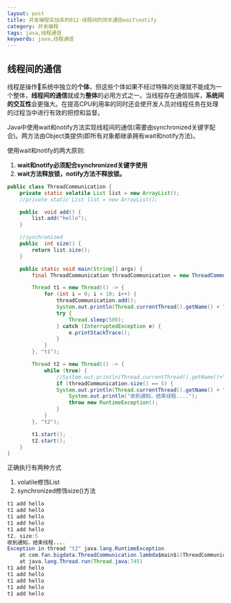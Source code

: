```yaml
---
layout: post
title: 并发编程实战系列012-线程间的同步通信wait\notify 
category: 并发编程 
tags: java,线程通信
keywords: java,线程通信
---  
```


## 线程间的通信

线程是操作系统中独立的**个体**，但这些个体如果不经过特殊的处理就不能成为一个整体，**线程间的通信**就成为**整体**的必用方式之一。当线程存在通信指挥，**系统间的交互性**会更强大。在提高CPU利用率的同时还会使开发人员对线程任务在处理的过程当中进行有效的把控和监督。  

Java中使用wait和notify方法实现线程间的通信(需要由synchronized关键字配合)。两方法由Object类提供(即所有对象都继承拥有wait和notify方法)。  

使用wait和notify的两大原则:
1. **wait和notify必须配合synchronized关键字使用**
2. **wait方法释放锁，notify方法不释放锁。**


```java
public class ThreadCommunication {
    private static volatile List list = new ArrayList();
    //private static List list = new ArrayList();

    public  void add() {
        list.add("hello");
    }

    //synchronized
    public  int size() {
        return list.size();
    }

    public static void main(String[] args) {
        final ThreadCommunication threadCommunication = new ThreadCommunication();

        Thread t1 = new Thread(() -> {
            for (int i = 0; i < 10; i++) {
                threadCommunication.add();
                System.out.println(Thread.currentThread().getName() + " add hello");
                try {
                    Thread.sleep(500);
                } catch (InterruptedException e) {
                    e.printStackTrace();
                }
            }
        }, "t1");

        Thread t2 = new Thread(() -> {
            while (true) {
                //System.out.println(Thread.currentThread().getName()+", size:"+list.size());
                if (threadCommunication.size() == 5) {
                System.out.println(Thread.currentThread().getName() + ", size:" + threadCommunication.size());
                    System.out.println("收到通知，结束线程....");
                    throw new RuntimeException();
                }
            }
        }, "t2");

        t1.start();
        t2.start();
    }
}
```
正确执行有两种方式
1. volatile修饰List
2. synchronized修饰size()方法

```java
t1 add hello
t1 add hello
t1 add hello
t1 add hello
t1 add hello
t2, size:5
收到通知，结束线程....
Exception in thread "t2" java.lang.RuntimeException
	at com.fan.bigdata.ThreadCommunication.lambda$main$1(ThreadCommunication.java:43)
	at java.lang.Thread.run(Thread.java:745)
t1 add hello
t1 add hello
t1 add hello
t1 add hello
t1 add hello
```

